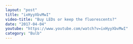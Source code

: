```yaml
---
layout: "post"
title: "ixHyyXbvMwI"
video-title: "Buy LEDs or keep the fluorescents?"
date: "2017-04-04"
youtube: "https://www.youtube.com/watch?v=ixHyyXbvMwI"
category: "Bulb"
---
```

<div class="space-y-1"></div>